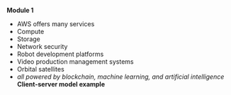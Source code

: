 **Module 1**
- AWS offers many services
- Compute
- Storage
- Network security
- Robot development platforms
- Video production management systems
- Orbital satellites
- _all powered by blockchain, machine learning, and artificial intelligence_ 
**Client-server model example**


